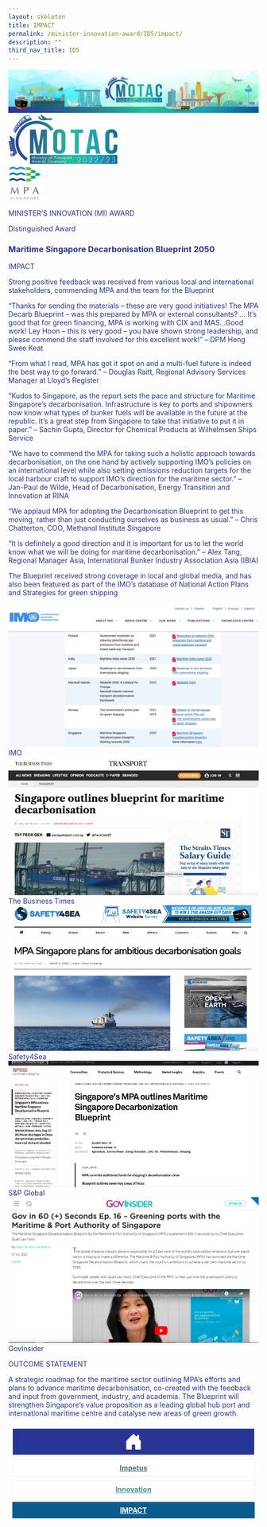 ```yaml
---
layout: skeleton
title: IMPACT​
permalink: /minister-innovation-award/ID5/impact/
description: ""
third_nav_title: ID5
---
```

<style type="text/css">
   .text-pri {
     color: #273592;
   }

   .nav-tabs {
     border-bottom: none !important;
     overflow: hidden !important;
   }

   .nav-link {
     margin: 8px !important;
     border-radius: 0px !important;
     font-weight: 700 !important;
     padding: 0.5rem 2.8rem !important;
   }

   .link-home {
     border: 1px solid #eee !important;
     color: #fff !important;
     background: rgb(39, 54, 149) !important;
     display: flex;
     justify-content: center;
     align-items: center;
   }

   .link-project {
     border: 1px solid #eee !important;
     color: rgb(83, 114, 122) !important;
     background-color: #fff !important;
     display: flex;
     justify-content: center;
     align-items: center;
   }

   .link-project.active {
     border: none !important;
     color: #fff !important;
     background: rgb(41, 115, 144) !important;
   }

   .link-solution {
     border: 1px solid #eee !important;
     color: rgb(69, 148, 145) !important;
     background-color: #fff !important;
     display: flex;
     justify-content: center;
     align-items: center;
   }

   .link-solution.active {
     border: none !important;
     color: #fff !important;
     background: rgb(34, 155, 189) !important;
   }

   .link-impact {
     border: 1px solid #eee !important;
     color: rgb(41, 95, 120) !important;
     background-color: #fff !important;
     display: flex;
     justify-content: center;
     align-items: center;
   }

   .link-impact.active {
     border: none !important;
     color: #fff !important;
     background: rgb(10, 91, 142) !important;
   }
 </style>
  <div class="container-fluid">
<img src="/images/hero.png" class="img-fluid"  alt="hero"/>
</div>
 <div class="container-fluid py-5 card-bg text-pri my-5">
   <div class="row">
     <div class="col-sm-12 pt-4 pb-3 text-center">
       <img src="/images/Logos/MOTAC_header.png" alt="motac logo" class="img-fluid" />
     </div>
   </div>
   <div class="row border border-4 border-info">
     <div class="col-sm-4 py-3 text-center d-flex flex-column align-items-center justify-content-center">
       <img src="/images/Logos/MPA.png" class="img-fluid" alt="MPA" />
     </div>
     <div class="col-sm-8 py-3 text-center bg-primary d-flex justify-content-center flex-column aligin-items-center">
       <p class="mb-1 text-light font-weight-bold raleway-font"> MINISTER’S INNOVATION (MI) AWARD </p>
       <p class="mb-0 distinguished-award">Distinguished Award</p>
     </div>
   </div>
   <div class="row">
     <div class="col-12 py-3">
       <h3 class="text-center font-weight-bold"> Maritime Singapore Decarbonisation Blueprint 2050 </h3>
     </div>
     <div class="col-sm-12 text-center py-2 my-2 bg-heading">
       <p class="mb-0 h3 font-weight-bold text-uppercase text-light"> IMPACT </p>
     </div>
     <div class="col-sm-12">
       <div class="row py-2">
         <div class="col-sm-6">
           <p class="text-pri"> Strong positive feedback was received from various local and international stakeholders, commending MPA and the team for the Blueprint </p>
         </div>
         <div class="col-sm-6">
           <p> “Thanks for sending the materials – these are <span class="font-weight-bold"> very good initiatives</span>! The MPA Decarb Blueprint – was this prepared by MPA or external consultants? ... It’s good that for green financing, MPA is working with CIX and MAS…Good work! Ley Hoon – <span class="font-weight-bold">this is very good</span> – you have shown strong leadership, and <span class="font-weight-bold">please commend the staff involved for this excellent work!</span>” – DPM Heng Swee Keat </p>
           <p> “From what I read, MPA has got it spot on and a multi-fuel future is indeed the best way to go forward.” – Douglas Raitt, Regional Advisory Services Manager at Lloyd’s Register </p>
           <p> “Kudos to Singapore, as the report sets the pace and structure for Maritime Singapore’s decarbonisation. Infrastructure is key to ports and shipowners now know what types of bunker fuels will be available in the future at the republic. It’s a great step from Singapore to take that initiative to put it in paper.” – Sachin Gupta, Director for Chemical Products at Wilhelmsen Ships Service </p>
           <p> “We have to commend the MPA for taking such a holistic approach towards decarbonisation, on the one hand by actively supporting IMO’s policies on an international level while also setting emissions reduction targets for the local harbour craft to support IMO’s direction for the maritime sector.” – Jan-Paul de Wilde, Head of Decarbonisation, Energy Transition and Innovation at RINA </p>
           <p> “We applaud MPA for adopting the Decarbonisation Blueprint to get this moving, rather than just conducting ourselves as business as usual.” – Chris Chatterton, COO, Methanol Institute Singapore </p>
           <p> “It is definitely a good direction and it is important for us to let the world know what we will be doing for maritime decarbonisation.” – Alex Tang, Regional Manager Asia, International Bunker Industry Association Asia (IBIA) </p>
         </div>
         <div class="col-sm-6">
           <p class="text-pi"> The Blueprint received strong coverage in local and global media, and has also been featured as part of the IMO’s database of National Action Plans and Strategies for green shipping </p>
         </div>
         <div class="col-sm-6">
           <img src="/images/MI/ID5/IMO National Action Plans.png" class="img-fluid border border-primary border-5" alt="" />
           <span class="font-weight-bold font-italic">IMO</span>
           <img src="/images/MI/ID5/bussiness time.png" class="img-fluid border border-primary border-5" alt="" />
           <span class="font-weight-bold font-italic">The Business Times</span>
           <img src="/images/MI/ID5/saftyforsea.png" class="img-fluid border border-primary border-5" alt="" />
           <span class="font-weight-bold font-italic">Safety4Sea</span>
           <img src="/images/MI/ID5/s&p.png" class="img-fluid border border-primary border-5" alt="" />
           <span class="font-weight-bold font-italic">S&P Global</span>
           <img src="/images/MI/ID5/GovInsider Coverage.png" class="img-fluid border border-primary border-5" alt="" />
           <span class="font-weight-bold font-italic">GovInsider</span>
         </div>
       </div>
     </div>
   </div>
   <div class="row">
     <div class="col-sm-12 text-center py-2 my-2 bg-heading">
       <p class="mb-0 h3 font-weight-bold text-uppercase text-light"> OUTCOME STATEMENT </p>
     </div>
     <div class="col-sm-12 py-2">
       <p class="mb-0 font-weight-bold text-pri"> A strategic roadmap for the maritime sector outlining MPA’s efforts and plans to advance maritime decarbonisation, co-created with the feedback and input from government, industry, and academia. The Blueprint will strengthen Singapore’s value proposition as a leading global hub port and international maritime centre and catalyse new areas of green growth. </p>
     </div>
   </div>
   <nav>
     <div class="nav nav-tabs nav-fill" id="nav-tab" role="tablist">
       <a class="nav-link text-uppercase link-home text-decoration-none" id="nav-home-tab" href="/minister-innovation-award/ID5/home/">
         <svg xmlns="http://www.w3.org/2000/svg" width="36" height="36" fill="currentColor" class="bi bi-house-door-fill" viewBox="0 0 16 16">
           <path d="M6.5 14.5v-3.505c0-.245.25-.495.5-.495h2c.25 0 .5.25.5.5v3.5a.5.5 0 0 0 .5.5h4a.5.5 0 0 0 .5-.5v-7a.5.5 0 0 0-.146-.354L13 5.793V2.5a.5.5 0 0 0-.5-.5h-1a.5.5 0 0 0-.5.5v1.293L8.354 1.146a.5.5 0 0 0-.708 0l-6 6A.5.5 0 0 0 1.5 7.5v7a.5.5 0 0 0 .5.5h4a.5.5 0 0 0 .5-.5Z" />
         </svg>
       </a>
       <a class="nav-link link-project text-decoration-none" id="nav-project-tab" href="/minister-innovation-award/ID5/impetus/"> Impetus </a>
       <a class="nav-link link-solution text-decoration-none" id="nav-solution-tab" href="/minister-innovation-award/ID5/innovation/"> Innovation</a>
       <a class="nav-link active link-impact text-decoration-none" id="nav-impact-tab" href="/minister-innovation-award/ID5/impact/"> IMPACT​</a>
     </div>
   </nav>
 </div>